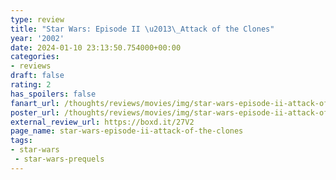 ```yaml
---
type: review
title: "Star Wars: Episode II \u2013\_Attack of the Clones"
year: '2002'
date: 2024-01-10 23:13:50.754000+00:00
categories:
- reviews
draft: false
rating: 2
has_spoilers: false
fanart_url: /thoughts/reviews/movies/img/star-wars-episode-ii-attack-of-the-clones_fanart.png
poster_url: /thoughts/reviews/movies/img/star-wars-episode-ii-attack-of-the-clones_poster.png
external_review_url: https://boxd.it/27V2
page_name: star-wars-episode-ii-attack-of-the-clones
tags:
- star-wars
 - star-wars-prequels
---
```


